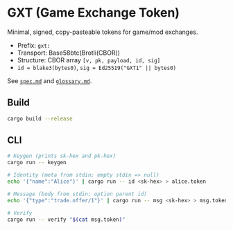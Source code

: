 # GXT (Game Exchange Token)

Minimal, signed, copy-pasteable tokens for game/mod exchanges.

- Prefix: `gxt:`
- Transport: Base58btc(Brotli(CBOR))
- Structure: CBOR array `[v, pk, payload, id, sig]`
- `id = blake3(bytes0)`, `sig = Ed25519("GXT1" || bytes0)`

See [`spec.md`](spec.md) and [`glossary.md`](glossary.md).

## Build

```bash
cargo build --release
```

## CLI

```bash
# Keygen (prints sk-hex and pk-hex)
cargo run -- keygen

# Identity (meta from stdin; empty stdin => null)
echo '{"name":"Alice"}' | cargo run -- id <sk-hex> > alice.token

# Message (body from stdin; option parent id)
echo '{"type":"trade.offer/1"}' | cargo run -- msg <sk-hex> > msg.token

# Verify
cargo run -- verify "$(cat msg.token)"
```
